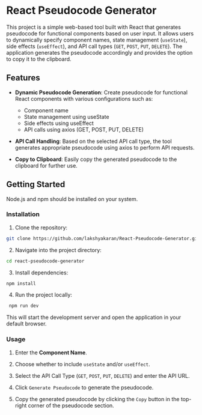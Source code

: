 # React Pseudocode Generator

This project is a simple web-based tool built with React that generates pseudocode for functional components based on user input. It allows users to dynamically specify component names, state management (`useState`), side effects (`useEffect`), and API call types (`GET`, `POST`, `PUT`, `DELETE`). The application generates the pseudocode accordingly and provides the option to copy it to the clipboard.

## Features
- **Dynamic Pseudocode Generation**: Create pseudocode for functional React components with various configurations such as:

  - Component name
  - State management using useState
  - Side effects using useEffect
  - API calls using axios (GET, POST, PUT, DELETE)

- **API Call Handling**: Based on the selected API call type, the tool generates appropriate pseudocode using axios to perform API requests.

- **Copy to Clipboard**: Easily copy the generated pseudocode to the clipboard for further use.

## Getting Started
Node.js and npm should be installed on your system.

### Installation

1. Clone the repository:
  ```bash
  git clone https://github.com/lakshyakaran/React-Pseudocode-Generator.git
  ```
2. Navigate into the project directory:
  ```bash
  cd react-pseudocode-generator
 ```
3. Install dependencies:
  ```bash
  npm install
 ```
4. Run the project locally:
  ```bash
   npm run dev
 ```

This will start the development server and open the application in your default browser.


### Usage

1. Enter the **Component Name**.

2. Choose whether to include `useState` and/or `useEffect`.

3. Select the API Call Type (`GET`, `POST`, `PUT`, `DELETE`) and enter the API URL.

4. Click `Generate Pseudocode` to generate the pseudocode.

5. Copy the generated pseudocode by clicking the `Copy` button in the top-right corner of the pseudocode section.
